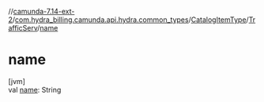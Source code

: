 //[camunda-7.14-ext-2](../../../../index.md)/[com.hydra_billing.camunda.api.hydra.common_types](../../index.md)/[CatalogItemType](../index.md)/[TrafficServ](index.md)/[name](name.md)

# name

[jvm]\
val [name](name.md): String
